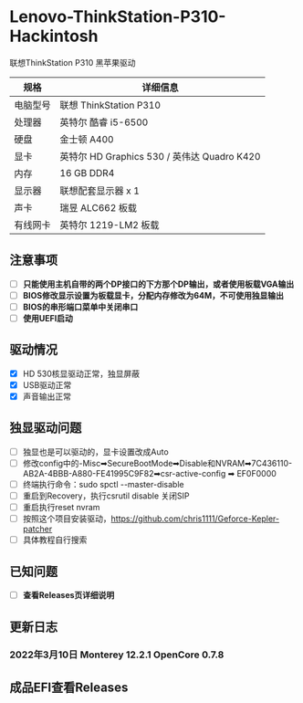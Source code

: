 # Lenovo-ThinkStation-P310-Hackintosh
联想ThinkStation P310 黑苹果驱动

| 规格     | 详细信息                                     |
| -------- | -------------------------------------------- |
| 电脑型号 | 联想 ThinkStation P310                           |
| 处理器   | 英特尔 酷睿 i5-6500                         |
| 硬盘     | 金士顿 A400        |
| 显卡     | 英特尔 HD Graphics 530 / 英伟达 Quadro K420
| 内存     | 16 GB DDR4                                 |
| 显示器   | 联想配套显示器 x 1                    |
| 声卡     | 瑞昱 ALC662 板载                              |
| 有线网卡 | 英特尔 1219-LM2 板载                             |


## 注意事项
- [ ] **只能使用主机自带的两个DP接口的下方那个DP输出，或者使用板载VGA输出**
- [ ] **BIOS修改显示设置为板载显卡，分配内存修改为64M，不可使用独显输出**
- [ ] **BIOS的串形端口菜单中关闭串口**
- [ ] **使用UEFI启动**

## 驱动情况
- [x] HD 530核显驱动正常，独显屏蔽
- [x] USB驱动正常
- [x] 声音输出正常

## 独显驱动问题
- [ ] 独显也是可以驱动的，显卡设置改成Auto
- [ ] 修改config中的-Misc➡SecureBootMode➡Disable和NVRAM➡7C436110-AB2A-4BBB-A880-FE41995C9F82➡csr-active-config ➡ EF0F0000
- [ ] 终端执行命令：sudo spctl --master-disable
- [ ] 重启到Recovery，执行csrutil disable 关闭SIP
- [ ] 重启执行reset nvram
- [ ] 按照这个项目安装驱动，https://github.com/chris1111/Geforce-Kepler-patcher
- [ ] 具体教程自行搜索

## 已知问题
- [ ] **查看Releases页详细说明**

## 更新日志

### 2022年3月10日 Monterey 12.2.1 OpenCore 0.7.8

## 成品EFI查看Releases
